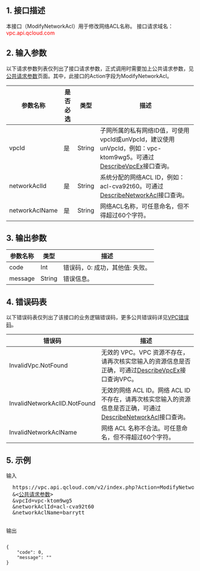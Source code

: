 ## 1. 接口描述

本接口（ModifyNetworkAcl）用于修改网络ACL名称。
接口请求域名：<font style="color:red">vpc.api.qcloud.com</font> 


## 2. 输入参数
以下请求参数列表仅列出了接口请求参数，正式调用时需要加上公共请求参数，见<a href=" https://intl.cloud.tencent.com/doc/api/372/4153" title="公共请求参数">公共请求参数</a>页面。其中，此接口的Action字段为ModifyNetworkAcl。

| 参数名称 | 是否必选  | 类型 | 描述 |
|---------|---------|---------|---------|
| vpcId | 是 | String | 子网所属的私有网络ID值，可使用vpcId或unVpcId，建议使用unVpcId，例如：vpc-ktom9wg5。可通过<a href="http://intl.cloud.tencent.com/doc/api/245/%E6%9F%A5%E8%AF%A2%E7%A7%81%E6%9C%89%E7%BD%91%E7%BB%9C%E5%88%97%E8%A1%A8" title="DescribeVpcEx">DescribeVpcEx</a>接口查询。 |
| networkAclId | 是 | String | 系统分配的网络ACL ID，例如：acl-cva92t60。可通过<a href="https://intl.cloud.tencent.com/doc/api/245/1441" title="DescribeNetworkAcl">DescribeNetworkAcl</a>接口查询。 |
| networkAclName | 是 | String | 网络ACL名称，可任意命名，但不得超过60个字符。 |


## 3. 输出参数

| 参数名称 | 类型 | 描述|
|---------|---------|---------|
| code| Int | 错误码，0: 成功，其他值: 失败。 |
| message | String | 错误信息。 |


## 4. 错误码表
  以下错误码表仅列出了该接口的业务逻辑错误码，更多公共错误码详见<a href="https://intl.cloud.tencent.com/doc/api/245/4924" title="VPC错误码">VPC错误码</a>。

| 错误码 | 描述 |
|---------|---------|
| InvalidVpc.NotFound | 无效的 VPC。VPC 资源不存在，请再次核实您输入的资源信息是否正确，可通过<a href="http://intl.cloud.tencent.com/doc/api/245/%E6%9F%A5%E8%AF%A2%E7%A7%81%E6%9C%89%E7%BD%91%E7%BB%9C%E5%88%97%E8%A1%A8" title="DescribeVpcEx">DescribeVpcEx</a>接口查询VPC。 |
| InvalidNetworkAclID.NotFound | 无效的网络 ACL ID。网络 ACL ID不存在，请再次核实您输入的资源信息是否正确，可通过<a href="https://intl.cloud.tencent.com/doc/api/245/1441" title="DescribeNetworkAcl">DescribeNetworkAcl</a>接口查询。 |
| InvalidNetworkAclName | 网络 ACL 名称不合法。可任意命名，但不得超过60个字符。 |

## 5. 示例

输入
<pre>
  https://vpc.api.qcloud.com/v2/index.php?Action=ModifyNetworkAcl
  &<<a href="https://intl.cloud.tencent.com/doc/api/229/6976">公共请求参数</a>>
  &vpcId=vpc-ktom9wg5
  &networkAclId=acl-cva92t60
  &networkAclName=barrytt

</pre>

输出
```

{
    "code": 0,
    "message": ""
}

```


